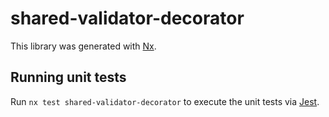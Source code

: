 # shared-validator-decorator

This library was generated with [Nx](https://nx.dev).

## Running unit tests

Run `nx test shared-validator-decorator` to execute the unit tests via [Jest](https://jestjs.io).
